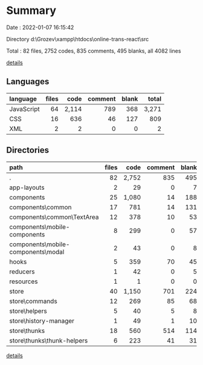 # Summary

Date : 2022-01-07 16:15:42

Directory d:\Grozev\xampp\htdocs\online-trans-react\src

Total : 82 files,  2752 codes, 835 comments, 495 blanks, all 4082 lines

[details](details.md)

## Languages
| language | files | code | comment | blank | total |
| :--- | ---: | ---: | ---: | ---: | ---: |
| JavaScript | 64 | 2,114 | 789 | 368 | 3,271 |
| CSS | 16 | 636 | 46 | 127 | 809 |
| XML | 2 | 2 | 0 | 0 | 2 |

## Directories
| path | files | code | comment | blank | total |
| :--- | ---: | ---: | ---: | ---: | ---: |
| . | 82 | 2,752 | 835 | 495 | 4,082 |
| app-layouts | 2 | 29 | 0 | 7 | 36 |
| components | 25 | 1,080 | 14 | 188 | 1,282 |
| components\common | 17 | 781 | 14 | 131 | 926 |
| components\common\TextArea | 12 | 378 | 10 | 53 | 441 |
| components\mobile-components | 8 | 299 | 0 | 57 | 356 |
| components\mobile-components\modal | 2 | 43 | 0 | 8 | 51 |
| hooks | 5 | 359 | 70 | 45 | 474 |
| reducers | 1 | 42 | 0 | 5 | 47 |
| resources | 1 | 1 | 0 | 0 | 1 |
| store | 40 | 1,150 | 701 | 224 | 2,075 |
| store\commands | 12 | 269 | 85 | 68 | 422 |
| store\helpers | 5 | 40 | 5 | 8 | 53 |
| store\history-manager | 1 | 49 | 1 | 10 | 60 |
| store\thunks | 18 | 560 | 514 | 114 | 1,188 |
| store\thunks\thunk-helpers | 6 | 223 | 41 | 31 | 295 |

[details](details.md)
